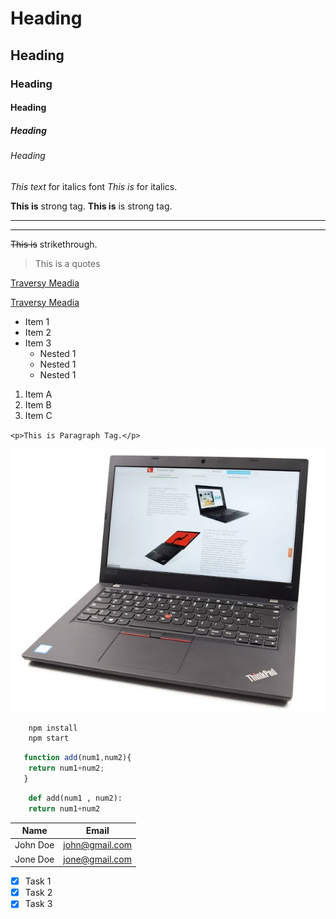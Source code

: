 <!-- Heading -->
# Heading
## Heading
### Heading
#### Heading
##### Heading
###### Heading

<!-------------------------------------------->

<!-- Italics -->
<!-- This text is show in italics form -->
_This text_ for italics font
*This is* for italics.

<!--------------------------------------------->

<!-- Strong -->
<!-- This text is show in bold -->
**This is** strong tag.
__This is__ is strong tag.

<!--------------------------------------------->

<!-- Horizontal Row -->
<!-- 3 hypens for horizontal row -->
---
<!-- 3 underscore for horizontal row -->
___

<!-------------------------------------------->

<!-- Strikethrough -->
~~This is~~ strikethrough.

<!-------------------------------------------->

<!-- Blockquotes -->
<!-- Show the sentence with background. -->
>This is a quotes

<!-------------------------------------------->

<!-- Link -->
[Traversy Meadia](https://www.traversymedia.com)

[Traversy Meadia](https://www.traversymedia.com "Traversy Media")

<!-------------------------------------------->

<!-- UL -->
* Item 1
* Item 2
* Item 3
   * Nested 1
   * Nested 1
   * Nested 1

<!-------------------------------------------->

<!-- OL -->
1. Item A
1. Item B
1. Item C

<!-------------------------------------------->

<!-- Inline Code Block -->
`<p>This is Paragraph Tag.</p>`

<!-------------------------------------------->

<!-- Image -->

![Markdown Logo](sampleimg.jpg)

<!-------------------------------------------->


<!-- Github Markdown -->

<!-------------------------------------------->
<!-- Code Block -->

```bash 
    npm install
    npm start
```

<!-------------------------------------------->

```javascript
   function add(num1,num2){
    return num1+num2;
   }
```

<!-------------------------------------------->

```python 
    def add(num1 , num2):
    return num1+num2
```

<!-------------------------------------------->

<!-- Tables -->

|Name    |Email           |
|--------|----------------|
|John Doe|john@gmail.com  |
|Jone Doe|jone@gmail.com  |

<!-------------------------------------------->

<!-- Task List -->

* [X] Task 1
* [X] Task 2
* [X] Task 3
